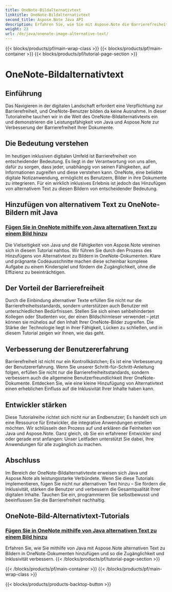 ```yaml
---
title: OneNote-Bildalternativtext
linktitle: OneNote-Bildalternativtext
second_title: Aspose.Note Java API
description: Erfahren Sie, wie Sie mit Aspose.Note die Barrierefreiheit in OneNote-Bildern mithilfe von Java verbessern. Fügen Sie mühelos alternativen Text hinzu, um die Inklusivität zu steigern und das Benutzererlebnis zu verbessern.
weight: 23
url: /de/java/onenote-image-alternative-text/
---
```


{{< blocks/products/pf/main-wrap-class >}}
{{< blocks/products/pf/main-container >}}
{{< blocks/products/pf/tutorial-page-section >}}

# OneNote-Bildalternativtext

## Einführung

Das Navigieren in der digitalen Landschaft erfordert eine Verpflichtung zur Barrierefreiheit, und OneNote-Benutzer bilden da keine Ausnahme. In dieser Tutorialreihe tauchen wir in die Welt des OneNote-Bildalternativtexts ein und demonstrieren die Leistungsfähigkeit von Java und Aspose.Note zur Verbesserung der Barrierefreiheit Ihrer Dokumente.

## Die Bedeutung verstehen
Im heutigen inklusiven digitalen Umfeld ist Barrierefreiheit von entscheidender Bedeutung. Es liegt in der Verantwortung von uns allen, dafür zu sorgen, dass jeder, unabhängig von seinen Fähigkeiten, auf Informationen zugreifen und diese verstehen kann. OneNote, eine beliebte digitale Notizanwendung, ermöglicht es Benutzern, Bilder in ihre Dokumente zu integrieren. Für ein wirklich inklusives Erlebnis ist jedoch das Hinzufügen von alternativem Text zu diesen Bildern von entscheidender Bedeutung.

## Hinzufügen von alternativem Text zu OneNote-Bildern mit Java
### [Fügen Sie in OneNote mithilfe von Java alternativen Text zu einem Bild hinzu](./add-alternative-text-to-image/)
Die Vielseitigkeit von Java und die Fähigkeiten von Aspose.Note vereinen sich in diesem Tutorial nahtlos. Wir führen Sie durch den Prozess des Hinzufügens von Alternativtext zu Bildern in OneNote-Dokumenten. Klare und prägnante Codeausschnitte machen diese scheinbar komplexe Aufgabe zu einem Kinderspiel und fördern die Zugänglichkeit, ohne die Effizienz zu beeinträchtigen.

## Der Vorteil der Barrierefreiheit
Durch die Einbindung alternativer Texte erfüllen Sie nicht nur die Barrierefreiheitsstandards, sondern unterstützen auch Benutzer mit unterschiedlichen Bedürfnissen. Stellen Sie sich einen sehbehinderten Kollegen oder Studenten vor, der einen Bildschirmleser verwendet – jetzt können sie mühelos auf den Inhalt Ihrer OneNote-Bilder zugreifen. Die Stärke der Technologie liegt in ihrer Fähigkeit, Lücken zu schließen, und in diesem Tutorial zeigen wir Ihnen, wie das geht.

## Verbesserung der Benutzererfahrung
Barrierefreiheit ist nicht nur ein Kontrollkästchen; Es ist eine Verbesserung der Benutzererfahrung. Wenn Sie unserer Schritt-für-Schritt-Anleitung folgen, erfüllen Sie nicht nur die Barrierefreiheitsstandards, sondern verbessern auch die allgemeine Benutzerfreundlichkeit Ihrer OneNote-Dokumente. Entdecken Sie, wie eine kleine Hinzufügung von Alternativtext einen erheblichen Einfluss auf die Inklusivität Ihrer Inhalte haben kann.

## Entwickler stärken
Diese Tutorialreihe richtet sich nicht nur an Endbenutzer; Es handelt sich um eine Ressource für Entwickler, die integrative Anwendungen erstellen möchten. Wir schlüsseln den Prozess auf und erklären die Feinheiten von Java und Aspose.Note. Ganz gleich, ob Sie ein erfahrener Entwickler sind oder gerade erst anfangen: Unser Leitfaden unterstützt Sie dabei, Ihre Anwendungen für alle zugänglich zu machen.

## Abschluss
Im Bereich der OneNote-Bildalternativtexte erweisen sich Java und Aspose.Note als leistungsstarke Verbündete. Wenn Sie diese Tutorials implementieren, fügen Sie nicht nur alternativen Text hinzu – Sie fördern die Inklusivität, stärken die Benutzer und verbessern die Gesamtqualität Ihrer digitalen Inhalte. Tauchen Sie ein, programmieren Sie selbstbewusst und beeinflussen Sie die Barrierefreiheit nachhaltig.
## OneNote-Bild-Alternativtext-Tutorials
### [Fügen Sie in OneNote mithilfe von Java alternativen Text zu einem Bild hinzu](./add-alternative-text-to-image/)
Erfahren Sie, wie Sie mithilfe von Java mit Aspose.Note alternativen Text zu Bildern in OneNote-Dokumenten hinzufügen und so die Zugänglichkeit und Inklusivität verbessern.
{{< /blocks/products/pf/tutorial-page-section >}}

{{< /blocks/products/pf/main-container >}}
{{< /blocks/products/pf/main-wrap-class >}}

{{< blocks/products/products-backtop-button >}}
